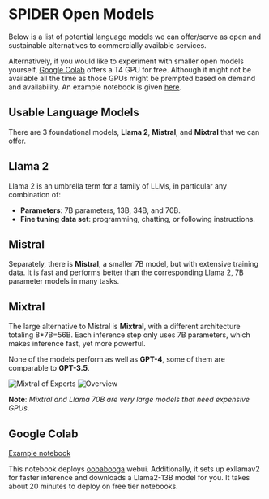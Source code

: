 # SPIDER Open Models
Below is a list of potential language models we can offer/serve as open and sustainable alternatives to commercially available services.

Alternatively, if you would like to experiment with smaller open models yourself, [Google Colab](https://colab.research.google.com/) offers a T4 GPU for free. Although it might not be available all the time as those GPUs might be prempted based on demand and availability. An example notebook is given [here](#google-colab).

## Usable Language Models

There are 3 foundational models, **Llama 2**, **Mistral**, and **Mixtral** that we can offer.

## Llama 2
Llama 2 is an umbrella term for a family of LLMs, in particular any combination of:
- **Parameters**: 7B parameters, 13B, 34B, and 70B.
- **Fine tuning data set**: programming, chatting, or following instructions.

## Mistral
Separately, there is **Mistral**, a smaller 7B model, but with extensive training data. It is fast and performs better than the corresponding Llama 2, 7B parameter models in many tasks.

## Mixtral
The large alternative to Mistral is **Mixtral**, with a different architecture totaling 8\*7B=56B. Each inference step only uses 7B parameters, which makes inference fast, yet more powerful.

None of the models perform as well as **GPT-4**, some of them are comparable to **GPT-3.5**.

![Mixtral of Experts](https://mistral.ai/images/news/mixtral-of-experts/open_models.png)
![Overview](https://mistral.ai/images/news/mixtral-of-experts/overview.png)

**Note**: *Mixtral and Llama 70B are very large models that need expensive GPUs.*

## Google Colab

[Example notebook](https://colab.research.google.com/drive/16R4S3UVkKciJLe1h6ai_syb7DoHgXKOg)

This notebook deploys [oobabooga](https://github.com/oobabooga/text-generation-webui) webui. Additionally, it sets up exllamav2 for faster inference and downloads a Llama2-13B model for you. It takes about 20 minutes to deploy on free tier notebooks.
